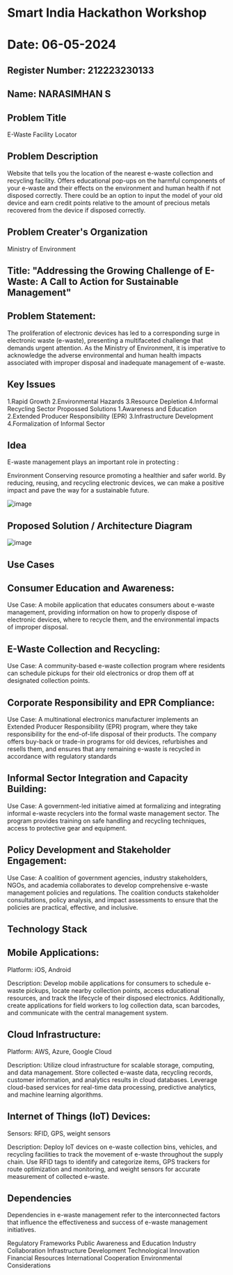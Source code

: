 # Smart India Hackathon Workshop
# Date: 06-05-2024
## Register Number: 212223230133
## Name: NARASIMHAN S
## Problem Title
E-Waste Facility Locator
## Problem Description
Website that tells you the location of the nearest e-waste collection and recycling facility. Offers educational pop-ups on the harmful components of your e-waste and their effects on the environment and human health if not disposed correctly. There could be an option to input the model of your old device and earn credit points relative to the amount of precious metals recovered from the device if disposed correctly.
## Problem Creater's Organization
Ministry of Environment

## Title: "Addressing the Growing Challenge of E-Waste: A Call to Action for Sustainable Management"

## Problem Statement:
The proliferation of electronic devices has led to a corresponding surge in electronic waste (e-waste), presenting a multifaceted challenge that demands urgent attention. As the Ministry of Environment, it is imperative to acknowledge the adverse environmental and human health impacts associated with improper disposal and inadequate management of e-waste.

## Key Issues
1.Rapid Growth
2.Environmental Hazards
3.Resource Depletion
4.Informal Recycling Sector
Propossed Solutions
1.Awareness and Education
2.Extended Producer Responsibility (EPR)
3.Infrastructure Development
4.Formalization of Informal Sector

## Idea

E-waste management plays an important role in protecting :

Environment
Conserving resource
promoting a healthier and safer world.
By reducing, reusing, and recycling electronic devices, we can make a positive impact and pave the way for a sustainable future.

![image](https://github.com/Narasimhan05/SIHPS/assets/132819871/3f9348c5-7bed-4806-8c7e-98d9661b266b)


## Proposed Solution / Architecture Diagram

![image](https://github.com/Narasimhan05/SIHPS/assets/132819871/267fe7bd-a9bb-4846-b93a-dd5506d1dde5)


## Use Cases

## Consumer Education and Awareness:
Use Case: A mobile application that educates consumers about e-waste management, providing information on how to properly dispose of electronic devices, where to recycle them, and the environmental impacts of improper disposal.

## E-Waste Collection and Recycling:
Use Case: A community-based e-waste collection program where residents can schedule pickups for their old electronics or drop them off at designated collection points.

## Corporate Responsibility and EPR Compliance:
Use Case: A multinational electronics manufacturer implements an Extended Producer Responsibility (EPR) program, where they take responsibility for the end-of-life disposal of their products. The company offers buy-back or trade-in programs for old devices, refurbishes and resells them, and ensures that any remaining e-waste is recycled in accordance with regulatory standards

## Informal Sector Integration and Capacity Building:
Use Case: A government-led initiative aimed at formalizing and integrating informal e-waste recyclers into the formal waste management sector. The program provides training on safe handling and recycling techniques, access to protective gear and equipment.

## Policy Development and Stakeholder Engagement:
Use Case: A coalition of government agencies, industry stakeholders, NGOs, and academia collaborates to develop comprehensive e-waste management policies and regulations. The coalition conducts stakeholder consultations, policy analysis, and impact assessments to ensure that the policies are practical, effective, and inclusive.

## Technology Stack

## Mobile Applications:
Platform: iOS, Android

Description:
Develop mobile applications for consumers to schedule e-waste pickups, locate nearby collection points, access educational resources, and track the lifecycle of their disposed electronics. Additionally, create applications for field workers to log collection data, scan barcodes, and communicate with the central management system.

## Cloud Infrastructure:
Platform: AWS, Azure, Google Cloud

Description:
Utilize cloud infrastructure for scalable storage, computing, and data management. Store collected e-waste data, recycling records, customer information, and analytics results in cloud databases. Leverage cloud-based services for real-time data processing, predictive analytics, and machine learning algorithms.

## Internet of Things (IoT) Devices:
Sensors: RFID, GPS, weight sensors

Description:
Deploy IoT devices on e-waste collection bins, vehicles, and recycling facilities to track the movement of e-waste throughout the supply chain. Use RFID tags to identify and categorize items, GPS trackers for route optimization and monitoring, and weight sensors for accurate measurement of collected e-waste.

## Dependencies

Dependencies in e-waste management refer to the interconnected factors that influence the effectiveness and success of e-waste management initiatives.

Regulatory Frameworks
Public Awareness and Education
Industry Collaboration
Infrastructure Development
Technological Innovation
Financial Resources
International Cooperation
Environmental Considerations
